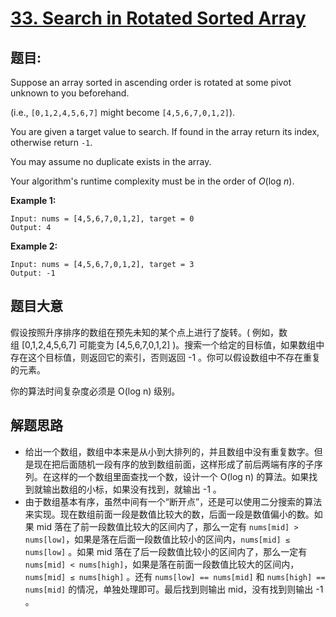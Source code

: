 # [33. Search in Rotated Sorted Array](https://leetcode.com/problems/search-in-rotated-sorted-array/)

## 题目:

Suppose an array sorted in ascending order is rotated at some pivot unknown to you beforehand.

(i.e., `[0,1,2,4,5,6,7]` might become `[4,5,6,7,0,1,2]`).

You are given a target value to search. If found in the array return its index, otherwise return `-1`.

You may assume no duplicate exists in the array.

Your algorithm's runtime complexity must be in the order of *O*(log *n*).

**Example 1:**

    Input: nums = [4,5,6,7,0,1,2], target = 0
    Output: 4

**Example 2:**

    Input: nums = [4,5,6,7,0,1,2], target = 3
    Output: -1


## 题目大意

假设按照升序排序的数组在预先未知的某个点上进行了旋转。( 例如，数组 [0,1,2,4,5,6,7] 可能变为 [4,5,6,7,0,1,2] )。搜索一个给定的目标值，如果数组中存在这个目标值，则返回它的索引，否则返回 -1 。你可以假设数组中不存在重复的元素。

你的算法时间复杂度必须是 O(log n) 级别。


## 解题思路

- 给出一个数组，数组中本来是从小到大排列的，并且数组中没有重复数字。但是现在把后面随机一段有序的放到数组前面，这样形成了前后两端有序的子序列。在这样的一个数组里面查找一个数，设计一个 O(log n) 的算法。如果找到就输出数组的小标，如果没有找到，就输出 -1 。
- 由于数组基本有序，虽然中间有一个“断开点”，还是可以使用二分搜索的算法来实现。现在数组前面一段是数值比较大的数，后面一段是数值偏小的数。如果 mid 落在了前一段数值比较大的区间内了，那么一定有 `nums[mid] > nums[low]`，如果是落在后面一段数值比较小的区间内，`nums[mid] ≤ nums[low]` 。如果 mid 落在了后一段数值比较小的区间内了，那么一定有 `nums[mid] < nums[high]`，如果是落在前面一段数值比较大的区间内，`nums[mid] ≤ nums[high]` 。还有 `nums[low] == nums[mid]` 和 `nums[high] == nums[mid]` 的情况，单独处理即可。最后找到则输出 mid，没有找到则输出 -1 。
